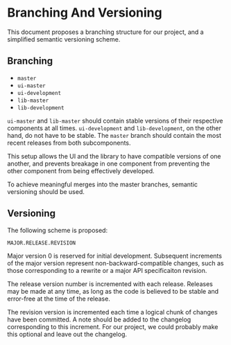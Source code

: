 # Branching And Versioning

This document proposes a branching structure for our project, and a simplified
semantic versioning scheme.

## Branching

* `master`
* `ui-master`
* `ui-development`
* `lib-master`
* `lib-development`

`ui-master` and `lib-master` should contain stable versions of their respective
components at all times. `ui-development` and `lib-development`, on the other
hand, do not have to be stable. The `master` branch should contain the most
recent releases from both subcomponents.

This setup allows the UI and the library to have compatible versions of one
another, and prevents breakage in one component from preventing the other
component from being effectively developed.

To achieve meaningful merges into the master branches, semantic versioning
should be used.

## Versioning

The following scheme is proposed:

    MAJOR.RELEASE.REVISION

Major version 0 is reserved for initial development. Subsequent increments of
the major version represent non-backward-compatible changes, such as those
corresponding to a rewrite or a major API specificaiton revision.

The release version number is incremented with each release. Releases may be
made at any time, as long as the code is believed to be stable and error-free
at the time of the release.

The revision version is incremented each time a logical chunk of changes have
been committed. A note should be added to the changelog corresponding to this
increment. For our project, we could probably make this optional and leave out
the changelog.

